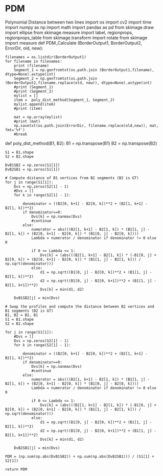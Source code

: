 # PDM
Polynomial Distance between two lines
import os
import cv2
import time
import numpy as np
import math
import pandas as pd
from skimage.draw import ellipse
from skimage.measure import label, regionprops, regionprops_table
from skimage.transform import rotate
from skimage import measure
def PDM_Calculate (BorderOutput1, BorderOutput2, ErrorDir, old, new):
   
    filenames = os.listdir(BorderOutput1)
    for filename in filenames:
        print (filename)
        Segment_1 = np.genfromtxt(os.path.join (BorderOutput1,filename), dtype=None).astype(int)
        Segment_2 = np.genfromtxt(os.path.join (BorderOutput2,filename.replace(old, new)), dtype=None).astype(int)
        #print (Segment_1)
        #print (Segment_2)
        mylist = []
        item =  poly_dist_method(Segment_1, Segment_2)
        mylist.append(item)
        #print (item)
    
        mat = np.array(mylist)
        #print (mat)
        np.savetxt(os.path.join(ErrorDir, filename.replace(old,new)), mat, fmt='%f')
        #break
def poly_dist_method(B1, B2):
    B1 = np.transpose(B1)
    B2 = np.transpose(B2)
    
    S1 = B1.shape
    S2 = B2.shape
    
    DvB1SB2 = np.zeros(S1[1])
    DvB2SB1 = np.zeros(S1[1])
    
    # Compute distance of B1 vertices from B2 segments (B2 is GT)
    for j in range(S1[1]):
        Dvs = np.zeros(S2[1] - 1)
        #Dvs = []
        for k in range(S2[1] - 1):
            
            denominator = ((B2[0, k+1] - B2[0, k])**2 + (B2[1, k+1] - B2[1, k])**2)
            if denominator==0:
                Dvs[k] = np.nanmax(Dvs)
                #continue
            else:
                numerator = abs(((B2[1, k+1] - B2[1, k]) * (B1[1, j] - B2[1, k]) + (B2[0, k+1] - B2[0, k]) * (B1[0, j] - B2[0, k])))
                Lambda = numerator / denominator if denominator != 0 else 0
            
                if 0 <= Lambda <= 1: 
                    Dvs[k] = (abs(((B2[1, k+1] - B2[1, k]) * (-B1[0, j] + B2[0, k]) + (B2[0, k+1] - B2[0, k]) * (B1[1, j] - B2[1, k])) / np.sqrt(denominator)))
                else:
                    d1 = np.sqrt((B1[0, j] - B2[0, k])**2 + (B1[1, j] - B2[1, k])**2)
                    d2 = np.sqrt((B1[0, j] - B2[0, k+1])**2 + (B1[1, j] - B2[1, k+1])**2)
                    Dvs[k] = min(d1, d2)
        
        DvB1SB2[j] = min(Dvs)
    
    # Swap the profiles and compute the distance between B2 vertices and B1 segments (B2 is GT)
    B1, B2 = B2, B1
    S1 = B1.shape
    S2 = B2.shape
    
    for j in range(S1[1]):
        #Dvs = []
        Dvs = np.zeros(S2[1] - 1)
        for k in range(S2[1] - 1):
            
            denominator = ((B2[0, k+1] - B2[0, k])**2 + (B2[1, k+1] - B2[1, k])**2)
            if denominator==0:
                Dvs[k] = np.nanmax(Dvs)
                #continue
            else:
                numerator = abs(((B2[1, k+1] - B2[1, k]) * (B1[1, j] - B2[1, k]) + (B2[0, k+1] - B2[0, k]) * (B1[0, j] - B2[0, k])))
                Lambda = numerator / denominator if denominator != 0 else 0
           
                if 0 <= Lambda <= 1: 
                    Dvs[k] = (abs(((B2[1, k+1] - B2[1, k]) * (-B1[0, j] + B2[0, k]) + (B2[0, k+1] - B2[0, k]) * (B1[1, j] - B2[1, k])) / np.sqrt(denominator)))
                else:
                    d1 = np.sqrt((B1[0, j] - B2[0, k])**2 + (B1[1, j] - B2[1, k])**2)
                    d2 = np.sqrt((B1[0, j] - B2[0, k+1])**2 + (B1[1, j] - B2[1, k+1])**2)
                    Dvs[k] = min(d1, d2) 
        
        DvB2SB1[j] = min(Dvs)
    
    PDM = (np.sum(np.abs(DvB1SB2)) + np.sum(np.abs(DvB2SB1))) / (S1[1] + S2[1])
    
    return PDM
